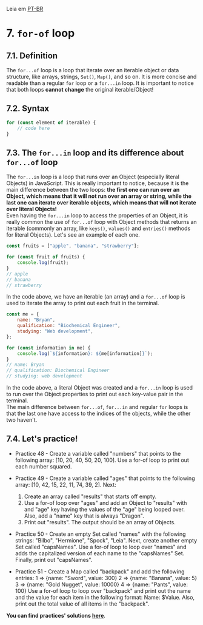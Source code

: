 Leia em [PT-BR](/pt-br/js/textos/07-forOf.md)

# 7. `for-of` loop

## 7.1. Definition

The `for...of` loop is a loop that iterate over an iterable object or data structure, like arrays, strings, `Set()`, `Map()`, and so on. It is more concise and readable than a regular `for` loop or a `for...in` loop. It is important to notice that both loops **cannot change** the original iterable/Object!

## 7.2. Syntax

```javascript
for (const element of iterable) {
    // code here
}
```

## 7.3. The `for...in` loop and its difference about `for...of` loop

The `for...in` loop is a loop that runs over an Object (especially literal Objects) in JavaScript. This is really important to notice, because it is the main difference between the two loops: **the first one can run over an Object, which means that it will not run over an array or string, while the last one can iterate over iterable objects, which means that will not iterate over literal Objects!**  
Even having the `for...in` loop to access the properties of an Object, it is really common the use of `for...of` loop with Object methods that returns an iterable (commonly an array, like `keys()`, `values()` and `entries()` methods for literal Objects). Let's see an example of each one.

```javascript
const fruits = ["apple", "banana", "strawberry"];

for (const fruit of fruits) {
    console.log(fruit);
}
// apple
// banana
// strawberry
```

In the code above, we have an iterable (an array) and a `for...of` loop is used to iterate the array to print out each fruit in the terminal.

```javascript
const me = {
    name: "Bryan",
    qualification: "Biochemical Engineer",
    studying: "Web development",
};

for (const information in me) {
    console.log(`${information}: ${me[information]}`);
}
// name: Bryan
// qualification: Biochemical Engineer
// studying: web development
```

In the code above, a literal Object was created and a `for...in` loop is used to run over the Object properties to print out each key-value pair in the terminal.  
The main difference between `for...of`, `for...in` and regular `for` loops is that the last one have access to the indices of the objects, while the other two haven't.

## 7.4. **Let's practice!**

-   Practice 48 - Create a variable called "numbers" that points to the following array: [10, 20, 40, 50, 20, 100]. Use a for-of loop to print out each number squared.

-   Practice 49 - Create a variable called "ages" that points to the following array: [10, 42, 15, 22, 11, 74, 39, 2]. Next:

    1. Create an array called "results" that starts off empty.
    2. Use a for-of loop over "ages" and add an Object to "results" with and "age" key having the values of the "age" being looped over. Also, add a "name" key that is always "Dragon".
    3. Print out "results". The output should be an array of Objects.

-   Practice 50 - Create an empty Set called "names" with the following strings: "Bilbo", "Hermione", "Spock", "Leia". Next, create another empty Set called "capsNames". Use a for-of loop to loop over "names" and adds the capitalized version of each name to the "capsNames" Set. Finally, print out "capsNames".

-   Practice 51 - Create a Map called "backpack" and add the following entries:
    1 => {name: "Sword", value: 300}
    2 => {name: "Banana", value: 5}
    3 => {name: "Gold Nugget", value: 10000}
    4 => {name: "Pants", value: 100}
    Use a for-of loop to loop over "backpack" and print out the name and the value for each item in the following format: Name: $Value. Also, print out the total value of all items in the "backpack".

**You can find practices' solutions [here](/README.md)**.
